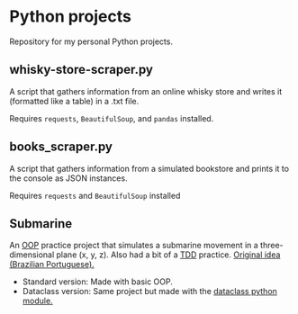 # Python projects
Repository for my personal Python projects.

  ## whisky-store-scraper.py
  A script that gathers information from an online whisky store and writes it (formatted like a table) in a .txt file.
  
  Requires `requests`, `BeautifulSoup`, and `pandas` installed.
  
  ## books_scraper.py
  A script that gathers information from a simulated bookstore and prints it to the console as JSON instances.
  
  Requires `requests` and `BeautifulSoup` installed
  
  ## Submarine
  An [OOP](https://en.wikipedia.org/wiki/Object-oriented_programming) practice project that simulates a submarine movement in a three-dimensional plane (x, y, z). Also had a bit of a [TDD](https://en.wikipedia.org/wiki/Test-driven_development) practice. [Original idea (Brazilian Portuguese).](https://github.com/flaviomicheletti/submarino-da-buscape)
  - Standard version: Made with basic OOP.
  - Dataclass version: Same project but made with the [dataclass python module.](https://docs.python.org/3/library/dataclasses.html)
